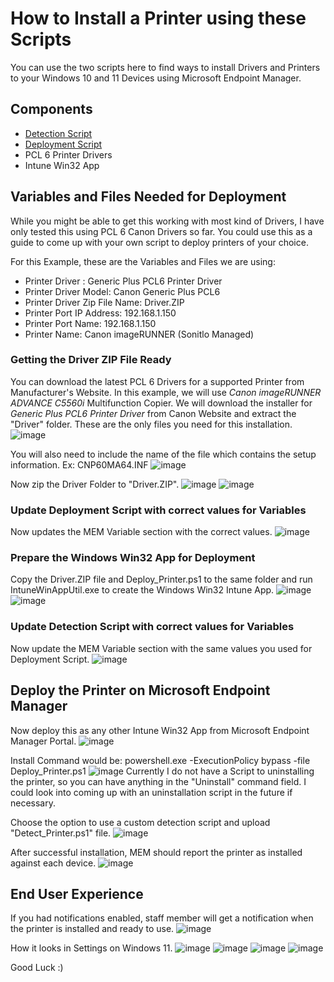 # How to Install a Printer using these Scripts
You can use the two scripts here to find ways to install Drivers and Printers to your Windows 10 and 11 Devices using Microsoft Endpoint Manager. 

## Components
- [Detection Script](https://github.com/madhuperera/MEM/blob/main/Intune32_Apps/Install_Printer/Detect_Printer.ps1 "Detection Script")
- [Deployment Script](https://github.com/madhuperera/MEM/blob/main/Intune32_Apps/Install_Printer/Deploy_Printer.ps1 "Deployment Script")
- PCL 6 Printer Drivers
- Intune Win32 App

## Variables and Files Needed for Deployment
While you might be able to get this working with most kind of Drivers, I have only tested this using PCL 6 Canon Drivers so far. You could use this as a guide to come up with your own script to deploy printers of your choice.

For this Example, these are the Variables and Files we are using:
- Printer Driver : Generic Plus PCL6 Printer Driver
- Printer Driver Model: Canon Generic Plus PCL6
- Printer Driver Zip File Name: Driver.ZIP
- Printer Port IP Address: 192.168.1.150
- Printer Port Name: 192.168.1.150
- Printer Name: Canon imageRUNNER (Sonitlo Managed)

### Getting the Driver ZIP File Ready
You can download the latest PCL 6 Drivers for a supported Printer from Manufacturer's Website. In this example, we will use *Canon imageRUNNER ADVANCE C5560i* Multifunction Copier. We will download the installer for *Generic Plus PCL6 Printer Driver* from Canon Website and extract the "Driver" folder. These are the only files you need for this installation.
![image](https://user-images.githubusercontent.com/37104267/183159903-de5e81b1-b8ec-4101-89a2-97bb5d2ddf5a.png)

You will also need to include the name of the file which contains the setup information. Ex: CNP60MA64.INF
![image](https://user-images.githubusercontent.com/37104267/183214694-5d037919-b93a-4f71-a211-dfc7190ef233.png)


Now zip the Driver Folder to "Driver.ZIP".
![image](https://user-images.githubusercontent.com/37104267/183221794-ddf157b3-7db7-4342-b009-7b6c1fb5cd49.png)
![image](https://user-images.githubusercontent.com/37104267/183221808-c42038cb-f8ef-4b28-84e1-948185b59841.png)

### Update Deployment Script with correct values for Variables
Now updates the MEM Variable section with the correct values.
![image](https://user-images.githubusercontent.com/37104267/183215167-79dda25a-531b-4497-9b94-448b8f32df6f.png)

### Prepare the Windows Win32 App for Deployment
Copy the Driver.ZIP file and Deploy_Printer.ps1 to the same folder and run IntuneWinAppUtil.exe to create the Windows Win32 Intune App.
![image](https://user-images.githubusercontent.com/37104267/183216515-a8640c1c-7805-4b4a-a9d5-d515b3fe84f6.png)
![image](https://user-images.githubusercontent.com/37104267/183216977-76444104-7d6a-45aa-bcb4-8339b2243616.png)

### Update Detection Script with correct values for Variables
Now update the MEM Variable section with the same values you used for Deployment Script.
![image](https://user-images.githubusercontent.com/37104267/183216929-87c8ee8e-41a7-4528-b124-8ab6815430de.png)

## Deploy the Printer on Microsoft Endpoint Manager
Now deploy this as any other Intune Win32 App from Microsoft Endpoint Manager Portal.
![image](https://user-images.githubusercontent.com/37104267/183217466-690c3421-1fc0-4a81-87f9-bba7a24eb64a.png)

Install Command would be:
powershell.exe -ExecutionPolicy bypass -file Deploy_Printer.ps1
![image](https://user-images.githubusercontent.com/37104267/183217577-34d52de6-5055-4154-9d20-f68169d0a699.png)
Currently I do not have a Script to uninstalling the printer, so you can have anything in the "Uninstall" command field. I could look into coming up with an uninstallation script in the future if necessary.

Choose the option to use a custom detection script and upload "Detect_Printer.ps1" file.
![image](https://user-images.githubusercontent.com/37104267/183217761-b54008b5-58ed-4f1a-ac2a-49b8650354b3.png)

After successful installation, MEM should report the printer as installed against each device.
![image](https://user-images.githubusercontent.com/37104267/183224517-ee54c289-a679-4cd0-b06d-2402d7932593.png)

## End User Experience
If you had notifications enabled, staff member will get a notification when the printer is installed and ready to use.
![image](https://user-images.githubusercontent.com/37104267/183224629-580305e3-3a04-413f-aa7b-da13b8ac04e7.png)

How it looks in Settings on Windows 11.
![image](https://user-images.githubusercontent.com/37104267/183224647-c5d22f6b-f16c-4e20-af4d-3757a273b588.png)
![image](https://user-images.githubusercontent.com/37104267/183224661-c78980cf-fd22-4e31-a0e0-db7a6e51478f.png)
![image](https://user-images.githubusercontent.com/37104267/183224672-623b64ad-92b3-40f2-945d-50b1d0715da9.png)
![image](https://user-images.githubusercontent.com/37104267/183224685-cc57c779-223d-4a3c-ba1f-76798c320056.png)

Good Luck :)
